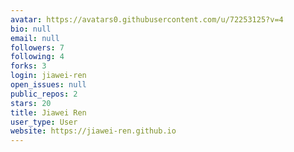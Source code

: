 ```yaml
---
avatar: https://avatars0.githubusercontent.com/u/72253125?v=4
bio: null
email: null
followers: 7
following: 4
forks: 3
login: jiawei-ren
open_issues: null
public_repos: 2
stars: 20
title: Jiawei Ren
user_type: User
website: https://jiawei-ren.github.io
---
```

